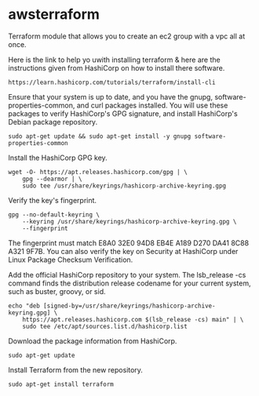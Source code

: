 # awsterraform
Terraform module that allows you to create an ec2 group with a vpc all at once.

Here is the link to help yo uwith installing terraform & here are the instructions given from HashiCorp on how to install there software.
```
https://learn.hashicorp.com/tutorials/terraform/install-cli
```
Ensure that your system is up to date, and you have the gnupg, software-properties-common, and curl packages installed. You will use these packages to verify HashiCorp's GPG signature, and install HashiCorp's Debian package repository.
```
sudo apt-get update && sudo apt-get install -y gnupg software-properties-common
```
Install the HashiCorp GPG key.
```
wget -O- https://apt.releases.hashicorp.com/gpg | \
    gpg --dearmor | \
    sudo tee /usr/share/keyrings/hashicorp-archive-keyring.gpg

```
Verify the key's fingerprint.

```
gpg --no-default-keyring \
    --keyring /usr/share/keyrings/hashicorp-archive-keyring.gpg \
    --fingerprint
```
The fingerprint must match E8A0 32E0 94D8 EB4E A189 D270 DA41 8C88 A321 9F7B. You can also verify the key on Security at HashiCorp under Linux Package Checksum Verification.

Add the official HashiCorp repository to your system. The lsb_release -cs command finds the distribution release codename for your current system, such as buster, groovy, or sid.

```
echo "deb [signed-by=/usr/share/keyrings/hashicorp-archive-keyring.gpg] \
    https://apt.releases.hashicorp.com $(lsb_release -cs) main" | \
    sudo tee /etc/apt/sources.list.d/hashicorp.list
```

Download the package information from HashiCorp.
```
sudo apt-get update
```
Install Terraform from the new repository.
```
sudo apt-get install terraform 
```

